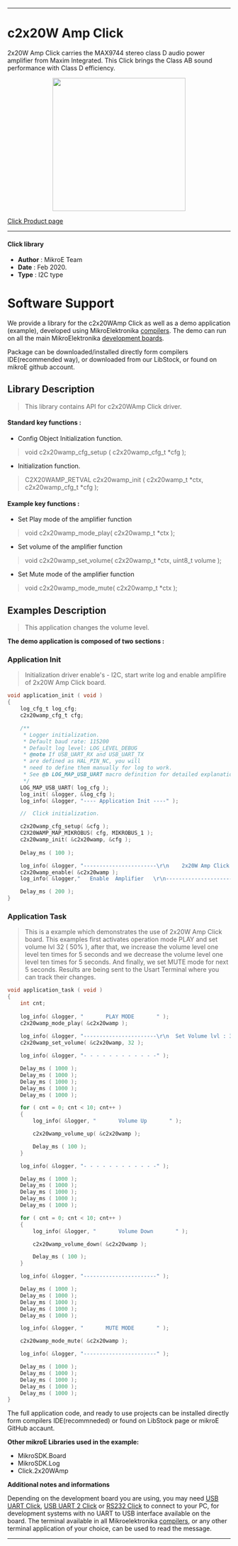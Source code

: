 
---
# c2x20W Amp Click

2x20W Amp Click carries the MAX9744 stereo class D audio power amplifier from Maxim Integrated. This Click brings the Class AB sound performance with Class D efficiency.

<p align="center">
  <img src="https://download.mikroe.com/images/click_for_ide/2x20wamp_click.png" height=300px>
</p>

[Click Product page](https://www.mikroe.com/2x20w-amp-click)

---


#### Click library 

- **Author**        : MikroE Team
- **Date**          : Feb 2020.
- **Type**          : I2C type


# Software Support

We provide a library for the c2x20WAmp Click 
as well as a demo application (example), developed using MikroElektronika 
[compilers](https://shop.mikroe.com/compilers). 
The demo can run on all the main MikroElektronika [development boards](https://shop.mikroe.com/development-boards).

Package can be downloaded/installed directly form compilers IDE(recommended way), or downloaded from our LibStock, or found on mikroE github account. 

## Library Description

> This library contains API for c2x20WAmp Click driver.

#### Standard key functions :

- Config Object Initialization function.
> void c2x20wamp_cfg_setup ( c2x20wamp_cfg_t *cfg ); 
 
- Initialization function.
> C2X20WAMP_RETVAL c2x20wamp_init ( c2x20wamp_t *ctx, c2x20wamp_cfg_t *cfg );

#### Example key functions :

- Set Play mode of the amplifier function
> void c2x20wamp_mode_play( c2x20wamp_t *ctx );
 
- Set volume of the amplifier function
> void c2x20wamp_set_volume( c2x20wamp_t *ctx, uint8_t volume );

- Set Mute mode of the amplifier function
> void c2x20wamp_mode_mute( c2x20wamp_t *ctx );

## Examples Description

> This application changes the volume level.

**The demo application is composed of two sections :**

### Application Init 

>Initialization driver enable's - I2C,
     start write log and enable amplifire of 2x20W Amp Click board.

```c
void application_init ( void )
{
    log_cfg_t log_cfg;
    c2x20wamp_cfg_t cfg;

    /** 
     * Logger initialization.
     * Default baud rate: 115200
     * Default log level: LOG_LEVEL_DEBUG
     * @note If USB_UART_RX and USB_UART_TX 
     * are defined as HAL_PIN_NC, you will 
     * need to define them manually for log to work. 
     * See @b LOG_MAP_USB_UART macro definition for detailed explanation.
     */
    LOG_MAP_USB_UART( log_cfg );
    log_init( &logger, &log_cfg );
    log_info( &logger, "---- Application Init ----" );

    //  Click initialization.

    c2x20wamp_cfg_setup( &cfg );
    C2X20WAMP_MAP_MIKROBUS( cfg, MIKROBUS_1 );
    c2x20wamp_init( &c2x20wamp, &cfg );
    
    Delay_ms ( 100 );

    log_info( &logger, "-----------------------\r\n    2x20W Amp Click    \r\n-----------------------" );
    c2x20wamp_enable( &c2x20wamp );
    log_info( &logger,"   Enable  Amplifier   \r\n-----------------------");

    Delay_ms ( 200 );
}  
```

### Application Task

>This is a example which demonstrates the use of 2x20W Amp Click board.
     This examples first activates operation mode PLAY and set volume lvl 32 ( 50% ),
     after that, we increase the volume level one level ten times for 5 seconds and
     we decrease the volume level one level ten times for 5 seconds.
     And finally, we set MUTE mode for next 5 seconds.
     Results are being sent to the Usart Terminal where you can track their changes.

```c
void application_task ( void )
{
    int cnt;
    
    log_info( &logger, "       PLAY MODE       " );
    c2x20wamp_mode_play( &c2x20wamp );
    
    log_info( &logger, "-----------------------\r\n  Set Volume lvl : 32  " );
    c2x20wamp_set_volume( &c2x20wamp, 32 );

    log_info( &logger, "- - - - - - - - - - - -" );

    Delay_ms ( 1000 );
    Delay_ms ( 1000 );
    Delay_ms ( 1000 );
    Delay_ms ( 1000 );
    Delay_ms ( 1000 );

    for ( cnt = 0; cnt < 10; cnt++ )
    {
        log_info( &logger, "       Volume Up       " );

        c2x20wamp_volume_up( &c2x20wamp );

        Delay_ms ( 100 );
    }

    log_info( &logger, "- - - - - - - - - - - -" );

    Delay_ms ( 1000 );
    Delay_ms ( 1000 );
    Delay_ms ( 1000 );
    Delay_ms ( 1000 );
    Delay_ms ( 1000 );

    for ( cnt = 0; cnt < 10; cnt++ )
    {
        log_info( &logger, "       Volume Down       " );

        c2x20wamp_volume_down( &c2x20wamp );

        Delay_ms ( 100 );
    }

    log_info( &logger, "-----------------------" );

    Delay_ms ( 1000 );
    Delay_ms ( 1000 );
    Delay_ms ( 1000 );
    Delay_ms ( 1000 );
    Delay_ms ( 1000 );

    log_info( &logger, "       MUTE MODE       " );

    c2x20wamp_mode_mute( &c2x20wamp );

    log_info( &logger, "-----------------------" );

    Delay_ms ( 1000 );
    Delay_ms ( 1000 );
    Delay_ms ( 1000 );
    Delay_ms ( 1000 );
    Delay_ms ( 1000 );
}
``` 

The full application code, and ready to use projects can be  installed directly form compilers IDE(recommneded) or found on LibStock page or mikroE GitHub accaunt.

**Other mikroE Libraries used in the example:** 

- MikroSDK.Board
- MikroSDK.Log
- Click.2x20WAmp

**Additional notes and informations**

Depending on the development board you are using, you may need 
[USB UART Click](https://shop.mikroe.com/usb-uart-click), 
[USB UART 2 Click](https://shop.mikroe.com/usb-uart-2-click) or 
[RS232 Click](https://shop.mikroe.com/rs232-click) to connect to your PC, for 
development systems with no UART to USB interface available on the board. The 
terminal available in all Mikroelektronika 
[compilers](https://shop.mikroe.com/compilers), or any other terminal application 
of your choice, can be used to read the message.



---
